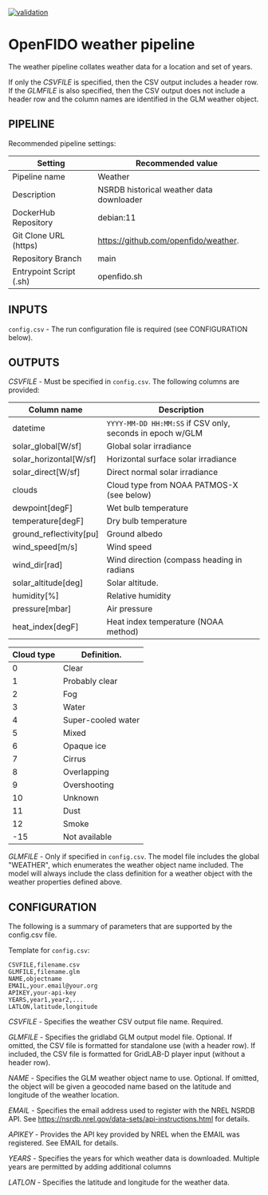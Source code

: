 [![validation](https://github.com/openfido/weather/actions/workflows/main.yml/badge.svg)](https://github.com/openfido/weather/actions/workflows/main.yml)

OpenFIDO weather pipeline
=========================

The weather pipeline collates weather data for a location and set of years.

If only the *CSVFILE* is specified, then the CSV output includes a header row.
If the *GLMFILE* is also specified, then the CSV output does not include a
header row and the column names are identified in the GLM weather object.

PIPELINE
--------

Recommended pipeline settings:

| Setting                 | Recommended value                        |
| ----------------------- | ---------------------------------------- |
| Pipeline name           | Weather                                  |
| Description             | NSRDB historical weather data downloader |
| DockerHub Repository    | debian:11                                |
| Git Clone URL (https)   | https://github.com/openfido/weather.     |
| Repository Branch       | main                                     |
| Entrypoint Script (.sh) | openfido.sh                              |

INPUTS
------

`config.csv` - The run configuration file is required (see CONFIGURATION below).

OUTPUTS
-------

*CSVFILE* - Must be specified in `config.csv`. The following columns are
 provided:

| Column name             | Description                                               |
| ----------------------- | --------------------------------------------------------- |
| datetime                | `YYYY-MM-DD HH:MM:SS` if CSV only, seconds in epoch w/GLM |
| solar_global[W/sf]      | Global solar irradiance                                   |
| solar_horizontal[W/sf]  | Horizontal surface solar irradiance                       |
| solar_direct[W/sf]      | Direct normal solar irradiance                            |
| clouds                  | Cloud type from NOAA PATMOS-X (see below)                 |
| dewpoint[degF]          | Wet bulb temperature                                      |
| temperature[degF]       | Dry bulb temperature                                      |
| ground_reflectivity[pu] | Ground albedo                                             |
| wind_speed[m/s]         | Wind speed                                                |
| wind_dir[rad]           | Wind direction (compass heading in radians                |
| solar_altitude[deg]     | Solar altitude.                                           |
| humidity[%]             | Relative humidity                                         |
| pressure[mbar]          | Air pressure                                              |
| heat_index[degF]        | Heat index temperature (NOAA method)                      |

| Cloud type | Definition.        |
| ---------- | ------------------ |
| 0          | Clear              |
| 1          | Probably clear     |
| 2          | Fog                |
| 3          | Water              |
| 4          | Super-cooled water |
| 5          | Mixed              |
| 6          | Opaque ice         |
| 7          | Cirrus             |
| 8          | Overlapping        |
| 9          | Overshooting       |
| 10         | Unknown            |
| 11         | Dust               |
| 12         | Smoke              |
| -15        | Not available      |

*GLMFILE* - Only if specified in `config.csv`. The model file includes the
 global "WEATHER", which enumerates the weather object name included. The
 model will always include the class definition for a weather object with
 the weather properties defined above.

CONFIGURATION
-------------

The following is a summary of parameters that are supported by the config.csv
file.

Template for `config.csv`:

    CSVFILE,filename.csv
    GLMFILE,filename.glm
    NAME,objectname
    EMAIL,your.email@your.org
    APIKEY,your-api-key
    YEARS,year1,year2,...
    LATLON,latitude,longitude

*CSVFILE* - Specifies the weather CSV output file name. Required.

*GLMFILE* - Specifies the gridlabd GLM output model file. Optional. If omitted,
the CSV file is formatted for standalone use (with a header row). If
included, the CSV file is formatted for GridLAB-D player input (without a
header row).

*NAME* - Specifies the GLM weather object name to use. Optional. If omitted, the
object will be given a geocoded name based on the latitude and longitude of
the weather location.

*EMAIL* - Specifies the email address used to register with the NREL NSRDB API.
See https://nsrdb.nrel.gov/data-sets/api-instructions.html for details.

*APIKEY* - Provides the API key provided by NREL when the EMAIL was registered.
See EMAIL for details.

*YEARS* - Specifies the years for which weather data is downloaded.  Multiple years
are permitted by adding additional columns

*LATLON* - Specifies the latitude and longitude for the weather data.
